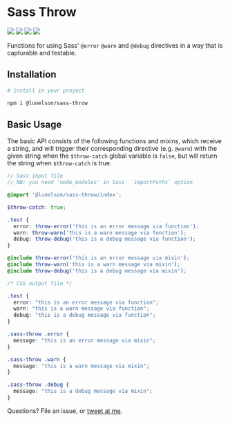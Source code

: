 # Sass Throw

[![](https://img.shields.io/travis/lunelson/sass-throw.svg?style=flat-square)](#travis)
[![](https://img.shields.io/npm/v/@lunelson/sass-throw.svg?style=flat-square)](#releases)
[![](https://img.shields.io/github/license/lunelson/sass-throw.svg?style=flat-square)](#license)
[![](https://img.shields.io/npm/dt/@lunelson/sass-throw.svg?style=flat-square)](#download)

Functions for using Sass' `@error` `@warn` and `@debug` directives in a way that is capturable and testable.

## Installation
```sh
# install in your project

npm i @lunelson/sass-throw
```
## Basic Usage

The basic API consists of the following functions and mixins, which receive a string, and  will trigger their corresponding directive (e.g. `@warn`) with the given string when the `$throw-catch` global variable is `false`, but will return the string when `$throw-catch` is true.

```scss
// Sass input file
// NB: you need 'node_modules' in Sass' `importPaths` option

@import '@lunelson/sass-throw/index';

$throw-catch: true;

.test {
  error: throw-error('this is an error message via function');
  warn: throw-warn('this is a warn message via function');
  debug: throw-debug('this is a debug message via function');
}

@include throw-error('this is an error message via mixin');
@include throw-warn('this is a warn message via mixin');
@include throw-debug('this is a debug message via mixin');
```
```css
/* CSS output file */

.test {
  error: "this is an error message via function";
  warn: "this is a warn message via function";
  debug: "this is a debug message via function";
}

.sass-throw .error {
  message: "this is an error message via mixin";
}

.sass-throw .warn {
  message: "this is a warn message via mixin";
}

.sass-throw .debug {
  message: "this is a debug message via mixin";
}
```

Questions? File an issue, or [tweet at me](https://twitter.com/lunelson).
